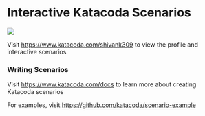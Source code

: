 # Interactive Katacoda Scenarios

[![](http://shields.katacoda.com/katacoda/shivank309/count.svg)](https://www.katacoda.com/shivank309 "Get your profile on Katacoda.com")

Visit https://www.katacoda.com/shivank309 to view the profile and interactive scenarios

### Writing Scenarios
Visit https://www.katacoda.com/docs to learn more about creating Katacoda scenarios

For examples, visit https://github.com/katacoda/scenario-example
